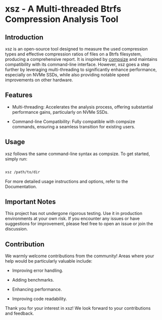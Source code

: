 # xsz - A Multi-threaded Btrfs Compression Analysis Tool

## Introduction

xsz is an open-source tool designed to measure the used compression types and effective compression ratios of files on a Btrfs filesystem,
producing a comprehensive report. It is inspired by [compsize](https://github.com/kilobyte/compsize) and maintains compatibility with its command-line interface.
However, xsz goes a step further by leveraging multi-threading to significantly enhance performance,
especially on NVMe SSDs, while also providing notable speed improvements on other hardware.

## Features

- Multi-threading: Accelerates the analysis process, offering substantial performance gains, particularly on NVMe SSDs.

- Command-line Compatibility: Fully compatible with compsize commands, ensuring a seamless transition for existing users.

## Usage

xsz follows the same command-line syntax as compsize. To get started, simply run:

```bash

xsz /path/to/dir
```

For more detailed usage instructions and options, refer to the Documentation.

## Important Notes

This project has not undergone rigorous testing. Use it in production environments at your own risk.
If you encounter any issues or have suggestions for improvement, please feel free to open an issue or join the discussion.

## Contribution

We warmly welcome contributions from the community! Areas where your help would be particularly valuable include:

  - Improving error handling.

  - Adding benchmarks.

  - Enhancing performance.

  - Improving code readability.

Thank you for your interest in xsz! We look forward to your contributions and feedback.
